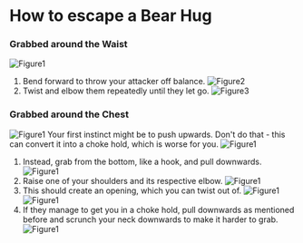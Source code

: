 # How to escape a Bear Hug
### Grabbed around the Waist
![Figure1](Tutorials/BearHug/Waist1.png)

1. Bend forward to throw your attacker off balance.
![Figure2](Tutorials/BearHug/Waist2.png)
2. Twist and elbow them repeatedly until they let go.
![Figure3](Tutorials/BearHug/Waist3.png)

### Grabbed around the Chest
![Figure1](Tutorials/BearHug/Chest1.png)
Your first instinct might be to push upwards.
Don't do that - this can convert it into a choke hold, which is worse for you.
![Figure1](Tutorials/BearHug/Chest2.png)

1. Instead, grab from the bottom, like a hook, and pull downwards.
![Figure1](Tutorials/BearHug/Chest3.png)
2. Raise one of your shoulders and its respective elbow. 
![Figure1](Tutorials/BearHug/Chest4.png)
3. This should create an opening, which you can twist out of.
![Figure1](Tutorials/BearHug/Chest5.png)
![Figure1](Tutorials/BearHug/Chest6.png)
4. If they manage to get you in a choke hold, pull downwards as mentioned before and scrunch your neck downwards to make it harder to grab.
![Figure1](Tutorials/BearHug/Chest7.png)
